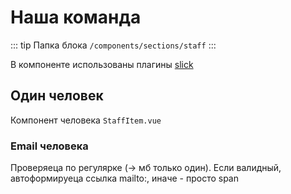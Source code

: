 # Наша команда

::: tip Папка блока
`/components/sections/staff`
:::

В компоненте использованы плагины [slick](/plugins/vue-slick.md)

## Один человек

Компонент человека `StaffItem.vue`

### Email человека

Проверяеца по регулярке (-> мб только один). Если валидный, автоформируеца ссылка mailto:, иначе - просто span
